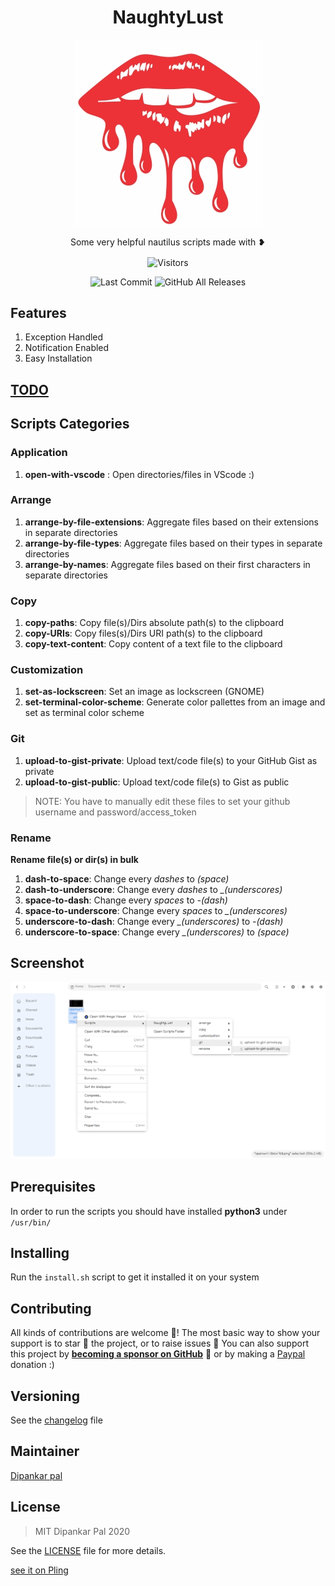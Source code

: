 <div align=center>
<p align=center>
<h1 align=center> NaughtyLust </h2>
</p>
<p align=center>
<img align=center src="./naughtylust.png">
</p>
<p align=center>Some very helpful nautilus scripts made with &#x2765;</p>
<p align=center>
  
  <img align=center  src="https://visitor-badge.laobi.icu/badge?page_id=deep5050.NaughtyLust" alt="Visitors">
  <p align=center>
  <img alt="Last Commit" src="https://img.shields.io/github/last-commit/deep5050/NaughtyLust?style=for-the-badge"></img>    
  <img alt="GitHub All Releases" src="https://img.shields.io/github/downloads/deep5050/NaughtyLust/total?style=for-the-badge">
</p>

</p>

</div>

## Features

1. Exception Handled
2. Notification Enabled
3. Easy Installation

## [TODO](https://github.com/deep5050/NaughtyLust/projects/1#column-10731729)

## Scripts Categories
### Application
1. **open-with-vscode** : Open directories/files in VScode :)

### Arrange
1. **arrange-by-file-extensions**: Aggregate files based on their extensions in separate directories
2. **arrange-by-file-types**: Aggregate files based on their types in separate directories
3. **arrange-by-names**: Aggregate files based on their first characters in separate directories

### Copy
1. **copy-paths**: Copy file(s)/Dirs absolute path(s) to the clipboard
2. **copy-URIs**: Copy files(s)/Dirs URI path(s) to the clipboard
3. **copy-text-content**: Copy content of a text file to the clipboard

### Customization
1. **set-as-lockscreen**: Set an image as lockscreen (GNOME)
2. **set-terminal-color-scheme**: Generate color pallettes from an image and set as terminal color scheme

### Git
1. **upload-to-gist-private**: Upload text/code file(s) to your GitHub Gist as private
2. **upload-to-gist-public**: Upload text/code file(s) to Gist as public

> NOTE: You have to manually edit these files to set your github username and password/access_token 

### Rename
**Rename file(s) or dir(s) in bulk**

1. **dash-to-space**: Change every *dashes* to *(space)*
2. **dash-to-underscore**: Change every *dashes* to *_(underscores)*
3. **space-to-dash**: Change every *spaces* to *-(dash)*
4. **space-to-underscore**: Change every *spaces* to *_(underscores)*
5. **underscore-to-dash**: Change every *_(underscores)* to *-(dash)*
6. **underscore-to-space**: Change every *_(underscores)*  to *(space)*


## Screenshot
![screenshot-demo](./demo.png)

## Prerequisites
In order to run the scripts you should have installed **python3** under `/usr/bin/`


## Installing
Run the `install.sh` script to get it installed it on your system

## Contributing

All kinds of contributions are welcome :raised_hands:! The most basic way to show your support is to star :star2: the project, or to raise issues :speech_balloon: You can also support this project by [**becoming a sponsor on GitHub**](https://github.com/sponsors/deep5050) :clap: or by making a [Paypal](https://paypal.me/deep5050) donation :)


## Versioning
See the [changelog](CHANGELOG.md) file


## Maintainer
[Dipankar pal](@deep5050)


## License
>MIT Dipankar Pal 2020

See the [LICENSE](LICENSE) file for more details.

[see it on Pling](https://www.pling.com/p/1419682/)




